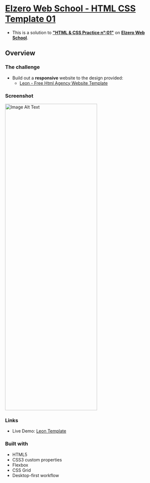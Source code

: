 # [Elzero Web School - HTML CSS Template 01](https://yousef132.github.io/Elzero-Template-one/)
- This is a solution to [<b>"HTML & CSS Practice n°:01"</b>](https://elzero.org/practical-html-css/) on [<b>Elzero Web School</b>](https://elzero.org/).

## Overview

### The challenge

- Build out a **responsive** website to the design provided:
  - [Leon - Free Html Agency Website Template](https://www.graphberry.com/item/leon-html-agency-template)


 ### Screenshot

<img src="https://raw.githubusercontent.com/yousef132/Elzero-Template-one/main/images/screencapture-yousef132-github-io-Elzero-Template-one-2023-09-22-16_31_10.png" alt="Image Alt Text" width="300" height="1000" >

### Links

- Live Demo: [Leon Template](https://yousef132.github.io/Elzero-Template-one/)

### Built with

- HTML5
- CSS3 custom properties
- Flexbox
- CSS Grid
- Desktop-first workflow

